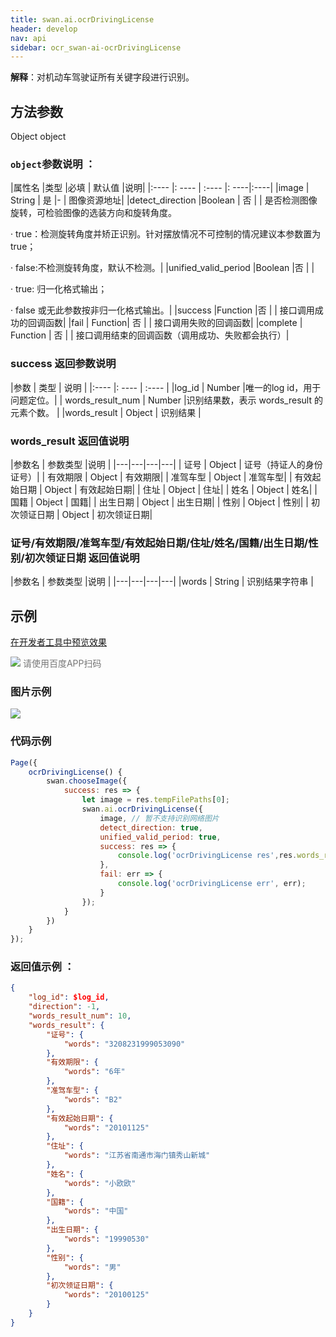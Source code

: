 ```yaml
---
title: swan.ai.ocrDrivingLicense
header: develop
nav: api
sidebar: ocr_swan-ai-ocrDrivingLicense
---
```


  

**解释**：对机动车驾驶证所有关键字段进行识别。

 
## 方法参数

Object object

### `object`参数说明 ：

|属性名 |类型  |必填 | 默认值 |说明|
|:---- |: ---- | :---- |: ----|:----|
|image | String | 是   |- | 图像资源地址|
|detect_direction |Boolean | 否   | | 是否检测图像旋转，可检验图像的选装方向和旋转角度。<p>  ·  true：检测旋转角度并矫正识别。针对摆放情况不可控制的情况建议本参数置为true；<p>  ·   false:不检测旋转角度，默认不检测。|
|unified_valid_period |Boolean    |否 | | <p>  ·   true: 归一化格式输出；<p>  ·   false 或无此参数按非归一化格式输出。|
|success |Function    |否 | |      接口调用成功的回调函数|
|fail |   Function|    否  | |     接口调用失败的回调函数|
|complete  |  Function  |  否   | |    接口调用结束的回调函数（调用成功、失败都会执行）|


### success 返回参数说明 

|参数 | 类型 | 说明  |
|:---- |: ---- | :---- |
|log_id | Number |唯一的log id，用于问题定位。|
| words_result_num  |  Number  |识别结果数，表示 words_result 的元素个数。 |
|words_result |  Object  | 识别结果 |

### words_result 返回值说明 

|参数名 | 参数类型 |说明  |
|---|---|---|---|
| 证号 | Object | 证号（持证人的身份证号）|
| 有效期限 | Object | 有效期限|
| 准驾车型 | Object | 准驾车型|
| 有效起始日期 | Object | 有效起始日期|
| 住址 | Object | 住址|
| 姓名 | Object | 姓名|
| 国籍 | Object | 国籍|
| 出生日期 | Object | 出生日期|
| 性别 | Object | 性别|
| 初次领证日期 | Object | 初次领证日期|

### 证号/有效期限/准驾车型/有效起始日期/住址/姓名/国籍/出生日期/性别/初次领证日期 返回值说明 

|参数名 | 参数类型 |说明  |
|---|---|---|---|
|words | String | 识别结果字符串 |

## 示例

<a href="swanide://fragment/208a29298f9a7c31f626328e779e94081569500548249" title="在开发者工具中预览效果" target="_self">在开发者工具中预览效果</a>

<div class='scan-code-container'>
    <img src="https://b.bdstatic.com/miniapp/assets/images/doc_demo/ocrDrivingLicense.png" class="demo-qrcode-image" />
    <font color=#777 12px>请使用百度APP扫码</font>
</div>



### 图片示例 

<div class="m-doc-custom-examples">
    <div class="m-doc-custom-examples-correct">
        <img src="https://b.bdstatic.com/miniapp/images/ocrDrivingLicense.jpeg">
    </div>
    <div class="m-doc-custom-examples-correct">
        <img src=" ">
    </div>
    <div class="m-doc-custom-examples-correct">
        <img src=" ">
    </div>     
</div>

### 代码示例 



```js
Page({
    ocrDrivingLicense() {
        swan.chooseImage({
            success: res => {
                let image = res.tempFilePaths[0];
                swan.ai.ocrDrivingLicense({
                    image, // 暂不支持识别网络图片
                    detect_direction: true,
                    unified_valid_period: true,
                    success: res => {
                        console.log('ocrDrivingLicense res',res.words_result);
                    },
                    fail: err => {
                        console.log('ocrDrivingLicense err', err);
                    }
                });
            }
        })
    }
});
```

### 返回值示例 ：
```json
{
    "log_id": $log_id,
    "direction": -1,
    "words_result_num": 10,
    "words_result": {
        "证号": {
            "words": "3208231999053090"
        },
        "有效期限": {
            "words": "6年"
        },
        "准驾车型": {
            "words": "B2"
        },
        "有效起始日期": {
            "words": "20101125"
        },
        "住址": {
            "words": "江苏省南通市海门镇秀山新城"
        },
        "姓名": {
            "words": "小欧欧"
        },
        "国籍": {
            "words": "中国"
        },
        "出生日期": {
            "words": "19990530"
        },
        "性别": {
            "words": "男"
        },
        "初次领证日期": {
            "words": "20100125"
        }
    }
}
```
